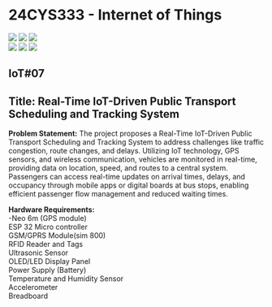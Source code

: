 # 24CYS333 - Internet of Things
![](https://img.shields.io/badge/Batch-22CYS-lightgreen) ![](https://img.shields.io/badge/UG-blue) ![](https://img.shields.io/badge/Subject-IoT-blue)
<br/>
![](https://img.shields.io/badge/Lecture-2-orange) ![](https://img.shields.io/badge/Practical-3-orange) ![](https://img.shields.io/badge/Credits-3-orange) <br/>

## IoT#07

## Title: Real-Time IoT-Driven Public Transport Scheduling and Tracking System

**Problem Statement:** The project proposes a Real-Time IoT-Driven Public Transport Scheduling and Tracking System to address challenges like traffic congestion, route changes, and delays. Utilizing IoT technology, GPS sensors, and wireless communication, vehicles are monitored in real-time, providing data on location, speed, and routes to a central system. Passengers can access real-time updates on arrival times, delays, and occupancy through mobile apps or digital boards at bus stops, enabling efficient passenger flow management and reduced waiting times.

**Hardware Requirements:** <br>
-Neo 6m (GPS module) <br>
ESP 32 Micro controller <br>
GSM/GPRS Module(sim 800) <br>
RFID Reader and Tags <br>
Ultrasonic Sensor <br>
OLED/LED Display Panel <br>
Power Supply (Battery) <br>
Temperature and Humidity Sensor <br>
Accelerometer <br>
Breadboard <br>
